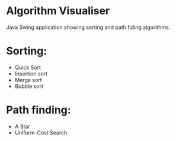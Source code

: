 # Algorithm Visualiser
Java Swing application showing sorting and path fiding algorithms.

# Sorting:
- Quick Sort
- Insertion sort
- Merge sort
- Bubble sort


# Path finding: 
- A Star
- Uniform-Cost Search
